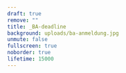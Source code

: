 ```yaml
---
draft: true
remove: ""
title: _BA-deadline
background: uploads/ba-anmeldung.jpg
unmute: false
fullscreen: true
noborder: true
lifetime: 15000
---
```

